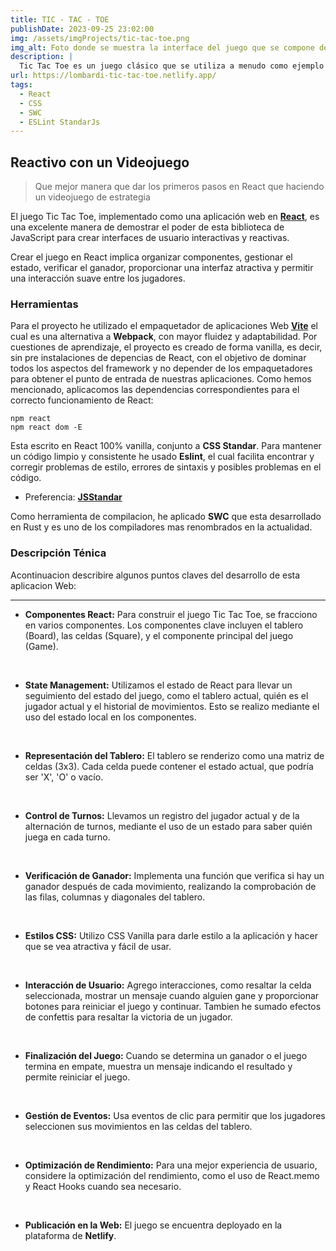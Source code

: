 ```yaml
---
title: TIC - TAC - TOE
publishDate: 2023-09-25 23:02:00
img: /assets/imgProjects/tic-tac-toe.png
img_alt: Foto donde se muestra la interface del juego que se compone del tablero, botonera e informe de turno
description: |
  Tic Tac Toe es un juego clásico que se utiliza a menudo como ejemplo para enseñar programación y lógica.
url: https://lombardi-tic-tac-toe.netlify.app/
tags:
  - React
  - CSS
  - SWC
  - ESLint StandarJs
---
```


## Reactivo con un Videojuego

> Que mejor manera que dar los primeros pasos en React que haciendo un videojuego de estrategia

El juego Tic Tac Toe, implementado como una aplicación web en <a href='https://es.react.dev/' target="_blank" rel="noopener noreferrer">**React**</a>, es una excelente manera de demostrar el poder de esta biblioteca de JavaScript para crear interfaces de usuario interactivas y reactivas.

Crear el juego en React <span style='background: var(--accent-light); color: var(--accent-text-over)' >implica organizar componentes, gestionar el estado, verificar el ganador, proporcionar una interfaz atractiva y permitir una interacción suave entre los jugadores.</span>

### Herramientas

Para el proyecto he utilizado el empaquetador de aplicaciones Web <a href='https://vitejs.dev/' target="_blank" rel="noopener noreferrer">**Vite**</a> el cual es una alternativa a <span style='color: var(--accent-regular)'>**Webpack**</span>, con mayor fluidez y adaptabilidad. Por cuestiones de aprendizaje, el proyecto es creado de forma vanilla, es decir, sin pre instalaciones de depencias de React, con el objetivo de dominar todos los aspectos del framework y no depender de los empaquetadores para obtener el punto de entrada de nuestras aplicaciones. Como hemos mencionado, aplicacomos las dependencias correspondientes para el correcto funcionamiento de React:

``` node
npm react
npm react dom -E
```

Esta escrito en React 100% vanilla, conjunto a <span style='color: var(--accent-regular)'>**CSS Standar**</span>. Para mantener un código limpio y consistente he usado <span style='color: var(--accent-regular)'>**Eslint**</span>, el cual facilita encontrar y corregir problemas de estilo, errores de sintaxis y posibles problemas en el código.

* Preferencia: <a href='https://standardjs.com/' target="_blank" rel="noopener noreferrer">**JSStandar**</a>

Como herramienta de compilacion, he aplicado **SWC** que esta desarrollado en Rust y es uno de los compiladores mas renombrados en la actualidad.

### Descripción Ténica

Acontinuacion describire algunos puntos claves del desarrollo de esta aplicacion Web:
***

* **Componentes React:** Para construir el juego Tic Tac Toe, se fracciono en varios componentes. Los componentes clave incluyen el tablero (Board), las celdas (Square), y el componente principal del juego (Game).
<br>

* **State Management:** Utilizamos el estado de React para llevar un seguimiento del estado del juego, como el tablero actual, quién es el jugador actual y el historial de movimientos. Esto se realizo mediante el uso del estado local en los componentes.
<br>

* **Representación del Tablero:** El tablero se renderizo como una matriz de celdas (3x3). Cada celda puede contener el estado actual, que podría ser 'X', 'O' o vacío.
<br>

* **Control de Turnos:** Llevamos un registro del jugador actual y de la alternación de turnos, mediante el uso de un estado para saber quién juega en cada turno.
<br>

* **Verificación de Ganador:** Implementa una función que verifica si hay un ganador después de cada movimiento, realizando la comprobación de las filas, columnas y diagonales del tablero.
<br>

* **Estilos CSS:** Utilizo CSS Vanilla para darle estilo a la aplicación y hacer que se vea atractiva y fácil de usar.
<br>

* **Interacción de Usuario:** Agrego interacciones, como resaltar la celda seleccionada, mostrar un mensaje cuando alguien gane y proporcionar botones para reiniciar el juego y continuar. Tambien he sumado efectos de confettis para resaltar la victoria de un jugador.
<br>

* **Finalización del Juego:** Cuando se determina un ganador o el juego termina en empate, muestra un mensaje indicando el resultado y permite reiniciar el juego.
<br>

* **Gestión de Eventos:** Usa eventos de clic para permitir que los jugadores seleccionen sus movimientos en las celdas del tablero.
<br>

* **Optimización de Rendimiento:** Para una mejor experiencia de usuario, considere la optimización del rendimiento, como el uso de React.memo y React Hooks cuando sea necesario.
<br>

* **Publicación en la Web:** El juego se encuentra deployado en la plataforma de <span style='color: var(--accent-regular)'>**Netlify**</span>.
